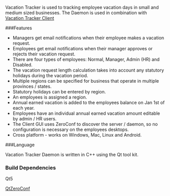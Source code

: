 
Vacation Tracker is used to tracking employee vacation days in small and medium sized businesses.  The Daemon is used in combination with [Vacation Tracker Client](https://github.com/jbagg/vactracker)

###Features

* Managers get email notifications when their employee makes a vacation request.
* Employees get email notifications when their manager approves or rejects their vacation request.
* There are four types of employees: Normal, Manager, Admin (HR) and Disabled.
* The vacation request length calculation takes into account any statutory holidays during the vacation period.
* Multiple regions can be specified for business that operate in multiple provinces / states.
* Statutory holidays can be entered by region.
* An employees is assigned a region.
* Annual earned vacation is added to the employees balance on Jan 1st of each year.
* Employees have an individual annual earned vacation amount editable by admin / HR users.
* The Client GUI uses ZeroConf to discover the server / daemon, so no configuration is necessary on the employees desktops.
* Cross platform - works on Windows, Mac, Linux and Android.

###Language

Vacation Tracker Daemon is written in C++ using the Qt tool kit.


### Build Dependencies

Qt5

[QtZeroConf](https://github.com/jbagg/QtZeroConf)
